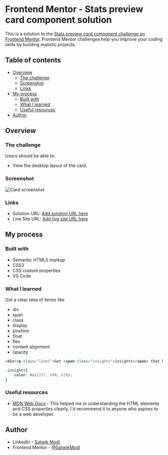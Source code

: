 # Frontend Mentor - Stats preview card component solution

This is a solution to the [Stats preview card component challenge on Frontend Mentor](https://www.frontendmentor.io/challenges/stats-preview-card-component-8JqbgoU62). Frontend Mentor challenges help you improve your coding skills by building realistic projects. 

## Table of contents

- [Overview](#overview)
  - [The challenge](#the-challenge)
  - [Screenshot](#screenshot)
  - [Links](#links)
- [My process](#my-process)
  - [Built with](#built-with)
  - [What I learned](#what-i-learned)
  - [Useful resources](#useful-resources)
- [Author](#author)


## Overview

### The challenge

Users should be able to:

- View the desktop layout of the card.

### Screenshot

![Card screenshot](images\screenshot.png)

### Links

- Solution URL: [Add solution URL here](https://your-solution-url.com)
- Live Site URL: [Add live site URL here](https://your-live-site-url.com)

## My process

### Built with

- Semantic HTML5 markup
- CSS3
- CSS custom properties
- VS Code


### What I learned

Got a clear idea of terms like
- div
- span
- class
- display
- position
- float
- flex
- content alignment
- opacity


```html
<div><p class="line1">Get <span class="insights">insights</span> that help your business grow.</p></div>
```
```css
.insights{
    color: hsl(277, 64%, 61%);
}
```


### Useful resources

- [MDN Web Docs](https://developer.mozilla.org/en-US/) - This helped me in understanding the HTML elements and CSS properties clearly. I'd recommend it to anyone who aspires to be a web developer.


## Author

- LinkedIn - [Satwik Modi](https://www.linkedin.com/in/satwik-modi/)
- Frontend Mentor - [@SatwikModi](https://www.frontendmentor.io/profile/SatwikModi)

